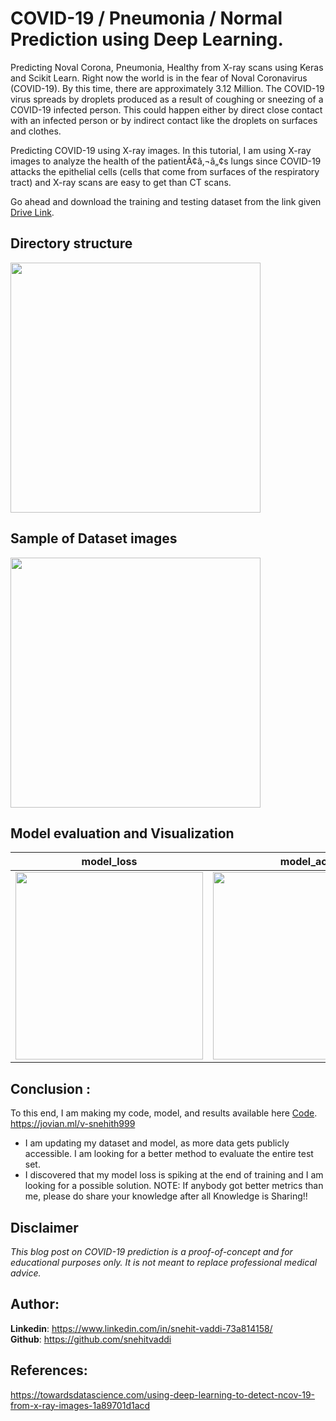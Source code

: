 # COVID-19 / Pneumonia / Normal Prediction using Deep Learning.

Predicting Noval Corona, Pneumonia, Healthy from X-ray scans using Keras and Scikit Learn.
Right now the world is in the fear of Noval Coronavirus (COVID-19). By this time, there are approximately 3.12 Million. The COVID-19  virus spreads by droplets produced as a result of coughing or sneezing of a COVID-19 infected person. This could happen either by direct close contact with an infected person or by indirect contact like the droplets on surfaces and clothes.

Predicting COVID-19 using X-ray images.
In this tutorial, I am using X-ray images to analyze the health of the patientÃ¢â‚¬â„¢s lungs since COVID-19 attacks the epithelial cells (cells that come from surfaces of the respiratory tract) and X-ray scans are easy to get than CT scans. <br>

Go ahead and download the training and testing dataset from the link given [Drive Link](https://drive.google.com/open?id=1wwXhV2pNJjGdC4dsMz3NQxfhojthUbeB).
## Directory structure 
<img src="https://github.com/snehitvaddi/NovelCorona-Pneumonia-Healthy-Prediction/blob/master/dataset/dir.PNG" width="400">

## Sample of Dataset images
<img src="https://github.com/snehitvaddi/NovelCorona-Pneumonia-Healthy-Prediction/blob/master/dataset/a2.png" width="400">

## Model evaluation and Visualization

|   model_loss      |   model_acc      |
  |------------|-------------|
  | <img src="https://github.com/snehitvaddi/NovelCorona-Pneumonia-Healthy-Prediction/blob/master/dataset/model_loss.png" width="300"> | <img src="https://github.com/snehitvaddi/NovelCorona-Pneumonia-Healthy-Prediction/blob/master/dataset/model_acc.png" width="300"> |
  
## Conclusion : 
To this end, I am making my code, model, and results available here [Code](https://jovian.ml/v-snehith999/corona-pneumonia-normal-keras).
https://jovian.ml/v-snehith999<br>
* I am updating my dataset and model, as more data gets publicly accessible. I am looking for a better method to evaluate the entire test set. <br>
* I discovered that my model loss is spiking at the end of training and I am looking for a possible solution.
NOTE: If anybody got better metrics than me, please do share your knowledge after all Knowledge is Sharing!!

## Disclaimer
<i>This blog post on COVID-19 prediction is a proof-of-concept and for educational purposes only. It is not meant to replace professional medical advice.</i>

## Author:
<b>Linkedin</b>: https://www.linkedin.com/in/snehit-vaddi-73a814158/ <br>
<b>Github</b>: https://github.com/snehitvaddi

## References: 
https://towardsdatascience.com/using-deep-learning-to-detect-ncov-19-from-x-ray-images-1a89701d1acd
